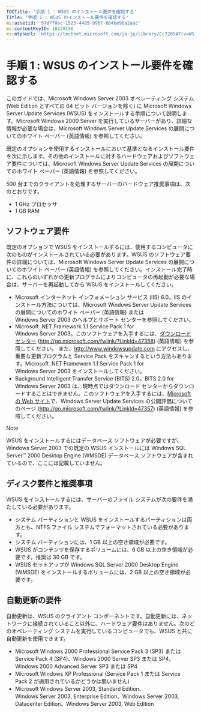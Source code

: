 ```yaml
---
TOCTitle: '手順 1 : WSUS のインストール要件を確認する'
Title: '手順 1 : WSUS のインストール要件を確認する'
ms:assetid: '57d7f8ec-1523-4485-9967-604be9ba2aac'
ms:contentKeyID: 18128156
ms:mtpsurl: 'https://technet.microsoft.com/ja-jp/library/Cc720547(v=WS.10)'
---
```


手順 1 : WSUS のインストール要件を確認する
==========================================

このガイドでは、Microsoft Windows Server 2003 オペレーティング システム (Web Edition とすべての 64 ビット バージョンを除く) に Microsoft Windows Server Update Services (WSUS) をインストールする手順について説明します。Microsoft Windows 2000 Server を実行しているサーバーがあり、詳細な情報が必要な場合は、Microsoft Windows Server Update Services の展開についてのホワイト ペーパー (英語情報) を参照してください。

既定のオプションを使用するインストールにおいて基準となるインストール要件を次に示します。その他のインストールに対するハードウェアおよびソフトウェア要件については、Microsoft Windows Server Update Services の展開についてのホワイト ペーパー (英語情報) を参照してください。

500 台までのクライアントを処理するサーバーのハードウェア推奨事項は、次のとおりです。

-   1 GHz プロセッサ
-   1 GB RAM

ソフトウェア要件
----------------

既定のオプションで WSUS をインストールするには、使用するコンピュータに次のものがインストールされている必要があります。WSUS のソフトウェア要件の詳細については、Microsoft Windows Server Update Services の展開についてのホワイト ペーパー (英語情報) を参照してください。インストール完了時に、これらのいずれかの更新プログラムによりコンピュータの再起動が必要な場合は、サーバーを再起動してから WSUS をインストールしてください。

-   Microsoft インターネット インフォメーション サービス (IIS) 6.0。IIS のインストール方法については、Microsoft Windows Server Update Services の展開についてのホワイト ペーパー (英語情報) または Windows Server 2003 のヘルプとサポート センターを参照してください。
-   Microsoft .NET Framework 1.1 Service Pack 1 for Windows Server 2003。このソフトウェアを入手するには、[ダウンロード センター](http://go.microsoft.com/fwlink/?linkid=47358) (http://go.microsoft.com/fwlink/?LinkId=47358) (英語情報) を参照してください。
    また、http://www.windowsupdate.com にアクセスし、重要な更新プログラムと Service Pack をスキャンするという方法もあります。Microsoft .NET Framework 1.1 Service Pack 1 for Windows Server 2003 をインストールしてください。
-   Background Intelligent Transfer Service (BITS) 2.0。BITS 2.0 for Windows Server 2003 は、現時点ではダウンロード センターからダウンロードすることはできません。このソフトウェアを入手するには、[Microsoft の Web サイト](http://go.microsoft.com/fwlink/?linkid=47357)で、Windows Server Update Services の公開評価についてのページ (http://go.microsoft.com/fwlink/?LinkId=47357) (英語情報) を参照してください。

> [!NOTE]
> WSUS をインストールするにはデータベース ソフトウェアが必要ですが、Windows Server 2003 での既定の WSUS インストールには Windows SQL Server™ 2000 Desktop Engine (WMSDE) データベース ソフトウェアが含まれているので、ここには記載していません。 

ディスク要件と推奨事項
----------------------

WSUS をインストールするには、サーバーのファイル システムが次の要件を満たしている必要があります。

-   システム パーティションと WSUS をインストールするパーティションは両方とも、NTFS ファイル システムでフォーマットされている必要があります。
-   システム パーティションには、1 GB 以上の空き領域が必要です。
-   WSUS がコンテンツを保存するボリュームには、6 GB 以上の空き領域が必要です。推奨は 30 GB です。
-   WSUS セットアップが Windows SQL Server 2000 Desktop Engine (WMSDE) をインストールするボリュームには、2 GB 以上の空き領域が必要です。

自動更新の要件
--------------

自動更新は、WSUS のクライアント コンポーネントです。自動更新には、ネットワークに接続されていること以外に、ハードウェア要件はありません。次のどのオペレーティング システムを実行しているコンピュータでも、WSUS と共に自動更新を使用できます。

-   Microsoft Windows 2000 Professional Service Pack 3 (SP3) または Service Pack 4 (SP4)、Windows 2000 Server SP3 または SP4、Windows 2000 Advanced Server SP3 または SP4
-   Microsoft Windows XP Professional (Service Pack 1 または Service Pack 2 が適用されているかどうかは問いません)
-   Microsoft Windows Server 2003, Standard Edition、Windows Server 2003, Enterprise Edition、Windows Server 2003, Datacenter Edition、Windows Server 2003, Web Edition
